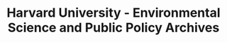 ---
layout: repo
title: "Harvard University - Environmental Science and Public Policy Archives"
id: 17727
permalink: repos/17727/
---